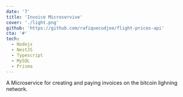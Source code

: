 ```yaml
---
date: '7'
title: 'Invoice Microservive'
cover: './light.png'
github: 'https://github.com/rafiquecudjoe/flight-prices-api'
cta: '#'
tech:
  - Nodejs
  - NestJS
  - Typescript
  - MySQL
  - Prisma
---
```


A Microservice for creating and paying invoices on the bitcoin lighning network.

